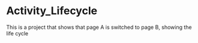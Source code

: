 # Activity_Lifecycle
 This is a project that shows that page A is switched to page B, showing the life cycle
